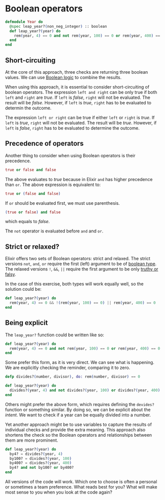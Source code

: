 # Boolean operators

```elixir
defmodule Year do
  @spec leap_year?(non_neg_integer) :: boolean
  def leap_year?(year) do
    rem(year, 4) == 0 and not rem(year, 100) == 0 or rem(year, 400) == 0
  end
end
```

## Short-circuiting

At the core of this approach, three checks are returning three boolean values.
We can use [Boolean logic](https://en.wikipedia.org/wiki/Boolean_algebra) to combine the results.

When using this approach, it is essential to consider short-circuiting of boolean operators.
The expression `left and right` can be only true if both `left` and `right` are *true*.
If `left` is *false*, `right` will not be evaluated. The result will be *false*.
However, if `left` is *true*, `right` has to be evaluated to determin the outcome.

The expression `left or right` can be true if either `left` or `right` is *true*.
If `left` is *true*, `right` will not be evaluated. The result will be *true*.
However, if `left` is *false*, `right` has to be evaluated to determine the outcome.

## Precedence of operators

Another thing to consider when using Boolean operators is their precedence.
```elixir
true or false and false
```
The above evaluates to *true* because in Elixir `and` has higher precedence than `or`.
The above expression is equivalent to:
```elixir
true or (false and false)
```
If `or` should be evaluated first, we must use parenthesis.
```elixir
(true or false) and false
```
which equals to *false*.

The `not` operator is evaluated before `and` and `or`.

## Strict or relaxed?

Elixir offers two sets of Boolean operators: strict and relaxed.
The strict versions `not`, `and`, `or` require the first (left) argument to be of [boolean type][hexdocs-booleans].
The relaxed versions `!`, `&&`, `||` require the first argument to be only [truthy or falsy][hexdocs-truthy].

In the case of this exercise, both types will work equally well, so the solution could be:
```elixir
def leap_year?(year) do
  rem(year, 4) == 0 && !(rem(year, 100) == 0) || rem(year, 400) == 0
end
```

## Being explicit

The `leap_year?` function could be written like so:
```elixir
def leap_year?(year) do
  rem(year, 4) == 0 and not rem(year, 100) == 0 or rem(year, 400) == 0
end
```

Some prefer this form, as it is very direct. We can see what is happening.
We are explicitly checking the reminder, comparing it to zero.

```elixir
defp divides?(number, divisor), do: rem(number, divisor) == 0

def leap_year?(year) do
  divides?(year, 4) and not divides?(year, 100) or divides?(year, 400)
end
```

Others might prefer the above form, which requires defining the `devides?` function or something similar.
By doing so, we can be explicit about the *intent*.
We want to check if a year can be equally divided into a number.

Yet another approach might be to use variables to capture the results of individual checks and provide the extra meaning.
This approach also shortens the check so the Boolean operators and relationships between them are more prominent.

```elixir
def leap_year?(year) do
  by4? = divides?(year, 4)
  by100? = divides?(year, 100)
  by400? = divides?(year, 400)
  by4? and not by100? or by400?
end
```

All versions of the code will work. Which one to choose is often a personal or sometimes a team preference. What reads best for you? What will make most sense to you when you look at the code again?

[hexdocs-booleans]: https://hexdocs.pm/elixir/basic-types.html#booleans-and-nil
[hexdocs-truthy]: https://hexdocs.pm/elixir/Kernel.html#module-truthy-and-falsy-values
[exercism-booleans]: https://exercism.org/tracks/elixir/concepts/booleans